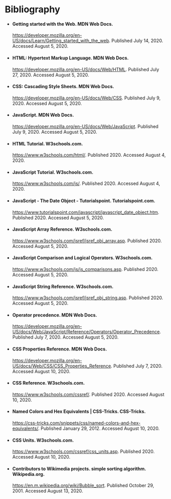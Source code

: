 # Bibliography

<div class='notes ref'>

- #### Getting started with the Web. MDN Web Docs. 
   <https://developer.mozilla.org/en-US/docs/Learn/Getting_started_with_the_web>. Published July 14, 2020. Accessed August 5, 2020.

- #### HTML: Hypertext Markup Language. MDN Web Docs. 
   <https://developer.mozilla.org/en-US/docs/Web/HTML>. Published July 27, 2020. Accessed August 5, 2020.

- #### CSS: Cascading Style Sheets. MDN Web Docs. 
   <https://developer.mozilla.org/en-US/docs/Web/CSS>. Published July 9, 2020. Accessed August 5, 2020.

- #### JavaScript. MDN Web Docs. 
   <https://developer.mozilla.org/en-US/docs/Web/JavaScript>. Published July 9, 2020. Accessed August 5, 2020.


- #### HTML Tutorial. W3schools.com.
   <https://www.w3schools.com/html/>. Published 2020. Accessed August 4, 2020.


- #### JavaScript Tutorial. W3schools.com. 
   <https://www.w3schools.com/js/>. Published 2020. Accessed August 4, 2020.


- #### JavaScript - The Date Object - Tutorialspoint. Tutorialspoint.com. 
   <https://www.tutorialspoint.com/javascript/javascript_date_object.htm>. Published 2020. Accessed August 5, 2020.


- #### JavaScript Array Reference. W3schools.com.
   <https://www.w3schools.com/jsref/jsref_obj_array.asp>. Published 2020. Accessed August 5, 2020.


- #### JavaScript Comparison and Logical Operators. W3schools.com. 
   <https://www.w3schools.com/js/js_comparisons.asp>. Published 2020. Accessed August 5, 2020.

- #### JavaScript String Reference. W3schools.com. 
   <https://www.w3schools.com/jsref/jsref_obj_string.asp>. Published 2020. Accessed August 5, 2020.

- #### Operator precedence. MDN Web Docs. 
   <https://developer.mozilla.org/en-US/docs/Web/JavaScript/Reference/Operators/Operator_Precedence>. Published July 7, 2020. Accessed August 5, 2020.

- #### CSS Properties Reference. MDN Web Docs. 
   <https://developer.mozilla.org/en-US/docs/Web/CSS/CSS_Properties_Reference>. Published July 7, 2020. Accessed August 10, 2020.

- #### CSS Reference. W3schools.com. 
   <https://www.w3schools.com/cssref/>. Published 2020. Accessed August 10, 2020.

- #### Named Colors and Hex Equivalents | CSS-Tricks. CSS-Tricks. 
   <https://css-tricks.com/snippets/css/named-colors-and-hex-equivalents/>. Published January 29, 2012. Accessed August 10, 2020.

- #### CSS Units. W3schools.com. 
   <https://www.w3schools.com/cssref/css_units.asp>. Published 2020. Accessed August 10, 2020.

- #### Contributors to Wikimedia projects. simple sorting algorithm. Wikipedia.org. 
   <https://en.m.wikipedia.org/wiki/Bubble_sort>. Published October 29, 2001. Accessed August 13, 2020.


</div>
